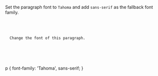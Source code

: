 Set the paragraph font to `Tahoma` and
add `sans-serif` as the fallback font family.

<codeblock language="css" type="exercise" testMode="fixedInput">
<code>
<panel language="html">
<p>
  Change the font of this paragraph.
</p>
</panel>
<panel language="css">

</panel>
</code>

<solution>
p {
  font-family: 'Tahoma', sans-serif;
}
</solution>
</codeblock>